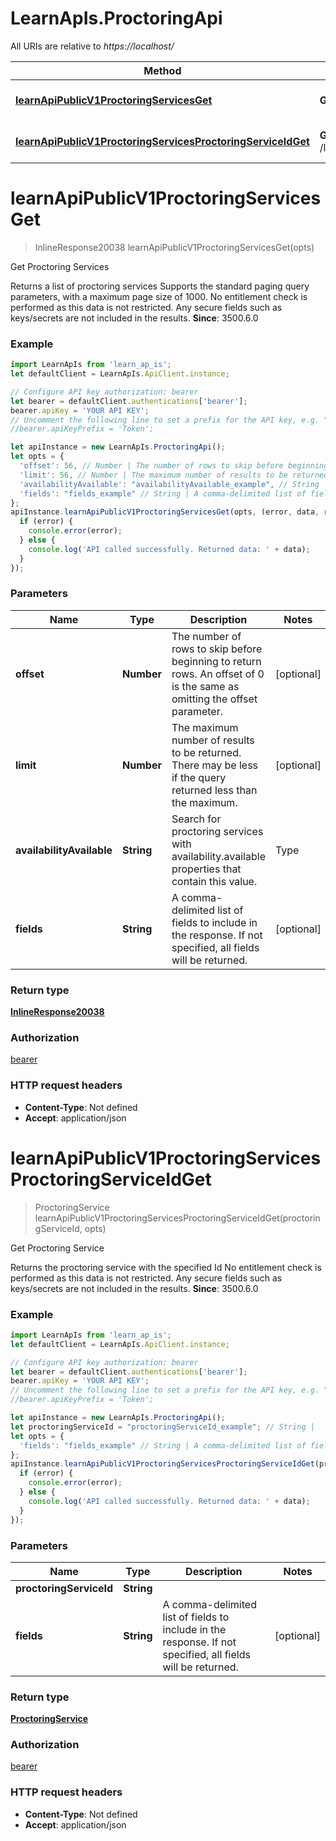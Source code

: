 # LearnApIs.ProctoringApi

All URIs are relative to *https://localhost/*

Method | HTTP request | Description
------------- | ------------- | -------------
[**learnApiPublicV1ProctoringServicesGet**](ProctoringApi.md#learnApiPublicV1ProctoringServicesGet) | **GET** /learn/api/public/v1/proctoring/services | Get Proctoring Services
[**learnApiPublicV1ProctoringServicesProctoringServiceIdGet**](ProctoringApi.md#learnApiPublicV1ProctoringServicesProctoringServiceIdGet) | **GET** /learn/api/public/v1/proctoring/services/{proctoringServiceId} | Get Proctoring Service

<a name="learnApiPublicV1ProctoringServicesGet"></a>
# **learnApiPublicV1ProctoringServicesGet**
> InlineResponse20038 learnApiPublicV1ProctoringServicesGet(opts)

Get Proctoring Services

Returns a list of proctoring services Supports the standard paging query parameters, with a maximum page size of 1000. No entitlement check is performed as this data is not restricted. Any secure fields such as keys/secrets are not included in the results.  **Since**: 3500.6.0

### Example
```javascript
import LearnApIs from 'learn_ap_is';
let defaultClient = LearnApIs.ApiClient.instance;

// Configure API key authorization: bearer
let bearer = defaultClient.authentications['bearer'];
bearer.apiKey = 'YOUR API KEY';
// Uncomment the following line to set a prefix for the API key, e.g. "Token" (defaults to null)
//bearer.apiKeyPrefix = 'Token';

let apiInstance = new LearnApIs.ProctoringApi();
let opts = { 
  'offset': 56, // Number | The number of rows to skip before beginning to return rows. An offset of 0 is the same as omitting the offset parameter.
  'limit': 56, // Number | The maximum number of results to be returned. There may be less if the query returned less than the maximum.
  'availabilityAvailable': "availabilityAvailable_example", // String | Search for proctoring services with availability.available properties that contain this value.   | Type      | Description  | --------- | --------- | | Yes |  | | No |  | 
  'fields': "fields_example" // String | A comma-delimited list of fields to include in the response. If not specified, all fields will be returned.
};
apiInstance.learnApiPublicV1ProctoringServicesGet(opts, (error, data, response) => {
  if (error) {
    console.error(error);
  } else {
    console.log('API called successfully. Returned data: ' + data);
  }
});
```

### Parameters

Name | Type | Description  | Notes
------------- | ------------- | ------------- | -------------
 **offset** | **Number**| The number of rows to skip before beginning to return rows. An offset of 0 is the same as omitting the offset parameter. | [optional] 
 **limit** | **Number**| The maximum number of results to be returned. There may be less if the query returned less than the maximum. | [optional] 
 **availabilityAvailable** | **String**| Search for proctoring services with availability.available properties that contain this value.   | Type      | Description  | --------- | --------- | | Yes |  | | No |  |  | [optional] 
 **fields** | **String**| A comma-delimited list of fields to include in the response. If not specified, all fields will be returned. | [optional] 

### Return type

[**InlineResponse20038**](InlineResponse20038.md)

### Authorization

[bearer](../README.md#bearer)

### HTTP request headers

 - **Content-Type**: Not defined
 - **Accept**: application/json

<a name="learnApiPublicV1ProctoringServicesProctoringServiceIdGet"></a>
# **learnApiPublicV1ProctoringServicesProctoringServiceIdGet**
> ProctoringService learnApiPublicV1ProctoringServicesProctoringServiceIdGet(proctoringServiceId, opts)

Get Proctoring Service

Returns the proctoring service with the specified Id No entitlement check is performed as this data is not restricted. Any secure fields such as keys/secrets are not included in the results.  **Since**: 3500.6.0

### Example
```javascript
import LearnApIs from 'learn_ap_is';
let defaultClient = LearnApIs.ApiClient.instance;

// Configure API key authorization: bearer
let bearer = defaultClient.authentications['bearer'];
bearer.apiKey = 'YOUR API KEY';
// Uncomment the following line to set a prefix for the API key, e.g. "Token" (defaults to null)
//bearer.apiKeyPrefix = 'Token';

let apiInstance = new LearnApIs.ProctoringApi();
let proctoringServiceId = "proctoringServiceId_example"; // String | 
let opts = { 
  'fields': "fields_example" // String | A comma-delimited list of fields to include in the response. If not specified, all fields will be returned.
};
apiInstance.learnApiPublicV1ProctoringServicesProctoringServiceIdGet(proctoringServiceId, opts, (error, data, response) => {
  if (error) {
    console.error(error);
  } else {
    console.log('API called successfully. Returned data: ' + data);
  }
});
```

### Parameters

Name | Type | Description  | Notes
------------- | ------------- | ------------- | -------------
 **proctoringServiceId** | **String**|  | 
 **fields** | **String**| A comma-delimited list of fields to include in the response. If not specified, all fields will be returned. | [optional] 

### Return type

[**ProctoringService**](ProctoringService.md)

### Authorization

[bearer](../README.md#bearer)

### HTTP request headers

 - **Content-Type**: Not defined
 - **Accept**: application/json

